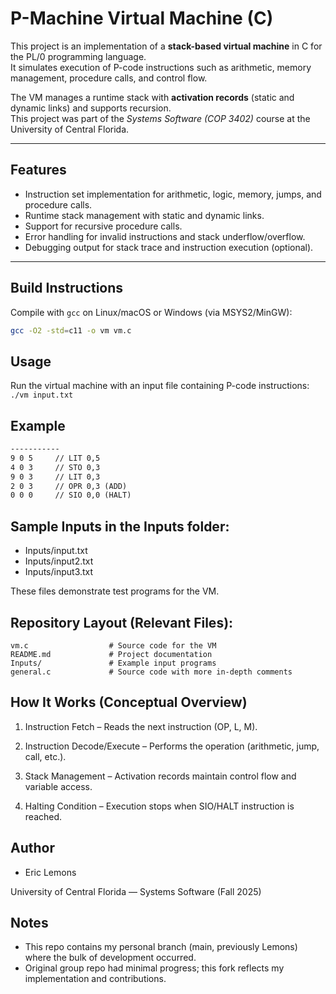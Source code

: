 # P-Machine Virtual Machine (C)

This project is an implementation of a **stack-based virtual machine** in C for the PL/0 programming language.  
It simulates execution of P-code instructions such as arithmetic, memory management, procedure calls, and control flow.

The VM manages a runtime stack with **activation records** (static and dynamic links) and supports recursion.  
This project was part of the *Systems Software (COP 3402)* course at the University of Central Florida.

---

## Features
- Instruction set implementation for arithmetic, logic, memory, jumps, and procedure calls.
- Runtime stack management with static and dynamic links.
- Support for recursive procedure calls.
- Error handling for invalid instructions and stack underflow/overflow.
- Debugging output for stack trace and instruction execution (optional).

---

## Build Instructions
Compile with `gcc` on Linux/macOS or Windows (via MSYS2/MinGW):
```bash
gcc -O2 -std=c11 -o vm vm.c
```


## Usage
Run the virtual machine with an input file containing P-code instructions:
```./vm input.txt```

## Example
```input.txt
-----------
9 0 5     // LIT 0,5
4 0 3     // STO 0,3
9 0 3     // LIT 0,3
2 0 3     // OPR 0,3 (ADD)
0 0 0     // SIO 0,0 (HALT)
```

## Sample Inputs in the Inputs folder:

- Inputs/input.txt
- Inputs/input2.txt
- Inputs/input3.txt

These files demonstrate test programs for the VM.

## Repository Layout (Relevant Files):
```
vm.c                  # Source code for the VM
README.md             # Project documentation
Inputs/               # Example input programs
general.c             # Source code with more in-depth comments
```
## How It Works (Conceptual Overview)
1. Instruction Fetch – Reads the next instruction (OP, L, M).

2. Instruction Decode/Execute – Performs the operation (arithmetic, jump, call, etc.).

3. Stack Management – Activation records maintain control flow and variable access.

4. Halting Condition – Execution stops when SIO/HALT instruction is reached.

## Author
- Eric Lemons

University of Central Florida — Systems Software (Fall 2025)

## Notes
- This repo contains my personal branch (main, previously Lemons) where the bulk of development occurred.
- Original group repo had minimal progress; this fork reflects my implementation and contributions.